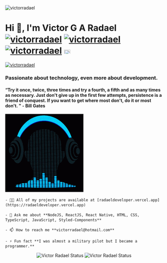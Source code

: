 <img src="https://komarev.com/ghpvc/?username=victorradael" alt="victorradael" />
<h1 align="left">Hi 👋, I'm Victor G A Radael <a href="https://linkedin.com/in/victorradael" target="blank"><img align="center" src="https://cdn-icons-png.flaticon.com/512/143/143627.png" alt="victorradael" height="20" width="20" /></a>
<a href="https://instagram.com/victorradael" target="blank"><img align="center" src="https://cdn-icons-png.flaticon.com/512/2111/2111463.png" alt="victorradael" height="20" width="20" /></a>
<a href="https://twitter.com/victorradael" target="blank"><img align="center" src="https://cdn-icons-png.flaticon.com/512/1409/1409937.png" alt="victorradael" height="20" width="20" /></a>
<a href="https://www.facebook.com/victorradaelx" target="blank"><img align="center" src="https://cdn-icons-png.flaticon.com/512/174/174848.png" height="20" width="20" /></a> </h1>

<p align="right">

<a href="https://www.codewars.com/users/victorradael" target="blank"><img align="center" src="https://www.codewars.com/users/victorradael/badges/micro" alt="victorradael"  /></a>

</p>

<h3 align="left">Passionate about technology, even more about development.</h3>

<h4 align="left">“Try it once, twice, three times and try a fourth, a fifth and as many times as necessary. Just don't give up in the first few attempts, persistence is a friend of conquest. If you want to get where most don't, do it or most don't. " - Bill Gates</h4>

<div>
  <img src="./assets/waves.gif" style="width:250px;height:250px;" alt="Victor Radael Sound"/>
  <div>
  
    - 👨‍💻 All of my projects are available at [radaeldeveloper.vercel.app](https://radaeldeveloper.vercel.app)

    - 💬 Ask me about **NodeJS, ReactJS, React Native, HTML, CSS, TypeScript, JavaScript, Styled-Components**

    - 📫 How to reach me **victorradael@hotmail.com**

    - ⚡ Fun fact **I was almost a military pilot but I became a programmer.**

  </div>
</div>

<p align="center"> 
  
  <img src="https://github-readme-stats.vercel.app/api?username=victorradael&include_all_commits=true&show_icons=true&count_private=true&theme=tokyonight" alt="Victor Radael Status"/>
  
  <img src="https://github-readme-stats.vercel.app/api/top-langs/?username=victorradael&layout=compact&theme=tokyonight" alt="Victor Radael Status"/>

</p>

